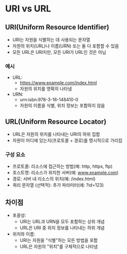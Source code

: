 # URI vs URL

## URI(Uniform Resource Identifier)

- URI는 자원을 식별하는 데 사용되는 문자열
- 자원의 위치(URL)나 이름(URN) 또는 둘 다 포함할 수 있음
- 모든 URL은 URI지만, 모든 URI가 URL인 것은 아님

### 예시

- URL:
  - https://www.example.com/index.html
  - 자원의 위치를 명확히 나타냄
- URN:
  - urn:isbn:978-3-16-148410-0
  - 자원의 이름을 식별, 위치 정보는 포함하지 않음

## URL(Uniform Resource Locator)

- URL은 자원의 위치를 나타내는 URI의 하위 집합
- 자원이 어디에 있는지(프로토콜 + 경로)를 명시적으로 가리킴

### 구성 요소

- 프로토콜: 리소스에 접근하는 방법(예: http, https, ftp)
- 호스트명: 리소스가 위치한 서버(예: www.example.com)
- 경로: 서버 내 리소스의 위치(예: /index.html)
- 쿼리 문자열 (선택적): 추가 파라미터(예: ?id=123)

## 차이점

- 포괄성:
  - URI는 URL과 URN을 모두 포함하는 상위 개념
  - URL은 URI 중 위치 정보를 나타내는 하위 개념
- 위치와 이름:
  - URI는 자원을 "식별"하는 모든 방법을 포함
  - URL은 자원의 "위치"를 구체적으로 나타냄
